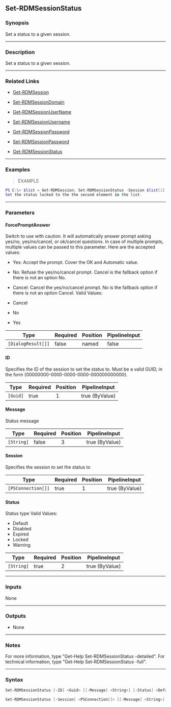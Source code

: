 Set-RDMSessionStatus
--------------------

### Synopsis
Set a status to a given session.

---

### Description

Set a status to a given session.

---

### Related Links
* [Get-RDMSession](Get-RDMSession)

* [Set-RDMSessionDomain](Set-RDMSessionDomain)

* [Get-RDMSessionUserName](Get-RDMSessionUserName)

* [Set-RDMSessionUsername](Set-RDMSessionUsername)

* [Get-RDMSessionPassword](Get-RDMSessionPassword)

* [Set-RDMSessionPassword](Set-RDMSessionPassword)

* [Get-RDMSessionStatus](Get-RDMSessionStatus)

---

### Examples
> EXAMPLE

```PowerShell
PS C:\> $list = Get-RDMSession; Set-RDMSessionStatus -Session $list[1] -Status Locked -Message 'Locked Message'
Set the status locked to the the second element in the list.
```

---

### Parameters
#### **ForcePromptAnswer**
Switch to use with caution. It will automatically answer prompt asking yes/no, yes/no/cancel, or ok/cancel questions. In case of multiple prompts, multiple values can be passed to this parameter. Here are the accepted values:
* Yes: Accept the prompt. Cover the OK and Automatic value.
* No: Refuse the yes/no/cancel prompt. Cancel is the fallback option if there is not an option No.
* Cancel: Cancel the yes/no/cancel prompt. No is the fallback option if there is not an option Cancel.
Valid Values:

* Cancel
* No
* Yes

|Type              |Required|Position|PipelineInput|
|------------------|--------|--------|-------------|
|`[DialogResult[]]`|false   |named   |false        |

#### **ID**
Specifies the ID of the session to set the status to.
Must be a valid GUID, in the form {00000000-0000-0000-0000-000000000000}.

|Type    |Required|Position|PipelineInput |
|--------|--------|--------|--------------|
|`[Guid]`|true    |1       |true (ByValue)|

#### **Message**
Status message

|Type      |Required|Position|PipelineInput |
|----------|--------|--------|--------------|
|`[String]`|false   |3       |true (ByValue)|

#### **Session**
Specifies the session to set the status to

|Type              |Required|Position|PipelineInput |
|------------------|--------|--------|--------------|
|`[PSConnection[]]`|true    |1       |true (ByValue)|

#### **Status**
Status type
Valid Values:

* Default
* Disabled
* Expired
* Locked
* Warning

|Type      |Required|Position|PipelineInput |
|----------|--------|--------|--------------|
|`[String]`|true    |2       |true (ByValue)|

---

### Inputs
None

---

### Outputs
* None

---

### Notes
For more information, type "Get-Help Set-RDMSessionStatus -detailed". For technical information, type "Get-Help Set-RDMSessionStatus -full".

---

### Syntax
```PowerShell
Set-RDMSessionStatus [-ID] <Guid> [[-Message] <String>] [-Status] <Default | Disabled | Expired | Locked | Warning> [-ForcePromptAnswer <Cancel | No | Yes>] [<CommonParameters>]
```
```PowerShell
Set-RDMSessionStatus [-Session] <PSConnection[]> [[-Message] <String>] [-Status] <Default | Disabled | Expired | Locked | Warning> [-ForcePromptAnswer <Cancel | No | Yes>] [<CommonParameters>]
```
